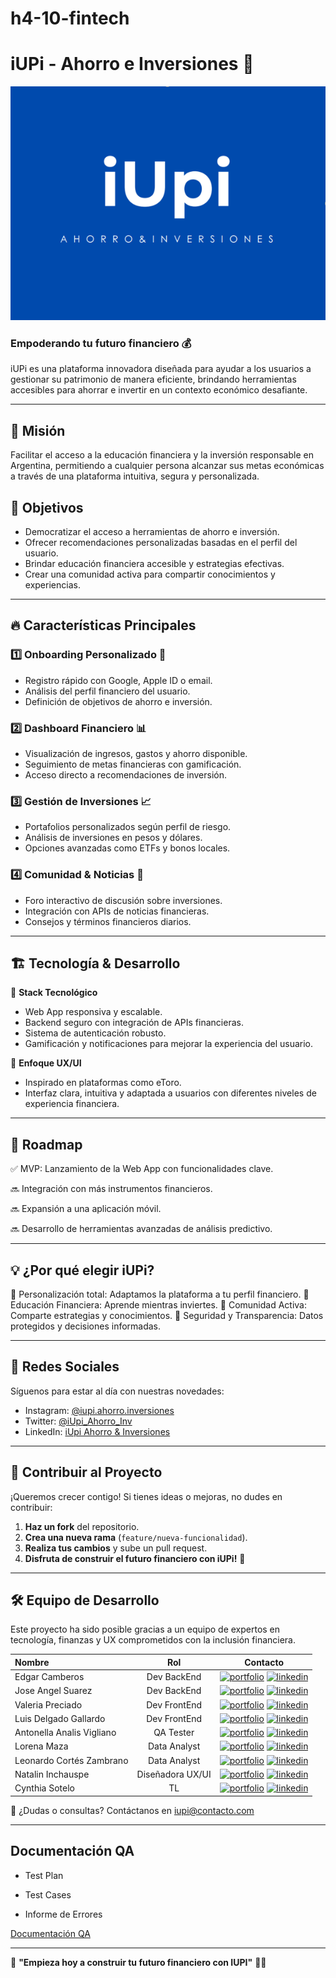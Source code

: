 # h4-10-fintech
# iUPi - Ahorro e Inversiones 🚀

![](https://github.com/No-Country-simulation/h4-10-fintech/blob/main/Logo.png)

### Empoderando tu futuro financiero 💰

iUPi es una plataforma innovadora diseñada para ayudar a los usuarios a gestionar su patrimonio de manera eficiente, brindando herramientas accesibles para ahorrar e invertir en un contexto económico desafiante.

---

## 🌟 Misión

Facilitar el acceso a la educación financiera y la inversión responsable en Argentina, permitiendo a cualquier persona alcanzar sus metas económicas a través de una plataforma intuitiva, segura y personalizada.

## 🎯 Objetivos

- Democratizar el acceso a herramientas de ahorro e inversión.
- Ofrecer recomendaciones personalizadas basadas en el perfil del usuario.
- Brindar educación financiera accesible y estrategias efectivas.
- Crear una comunidad activa para compartir conocimientos y experiencias.

---

## 🔥 Características Principales

### 1️⃣ **Onboarding Personalizado** 🏁
- Registro rápido con Google, Apple ID o email.
- Análisis del perfil financiero del usuario.
- Definición de objetivos de ahorro e inversión.

### 2️⃣ **Dashboard Financiero** 📊
- Visualización de ingresos, gastos y ahorro disponible.
- Seguimiento de metas financieras con gamificación.
- Acceso directo a recomendaciones de inversión.

### 3️⃣ **Gestión de Inversiones** 📈
- Portafolios personalizados según perfil de riesgo.
- Análisis de inversiones en pesos y dólares.
- Opciones avanzadas como ETFs y bonos locales.

### 4️⃣ **Comunidad & Noticias** 📰
- Foro interactivo de discusión sobre inversiones.
- Integración con APIs de noticias financieras.
- Consejos y términos financieros diarios.

---

## 🏗️ Tecnología & Desarrollo

📌 **Stack Tecnológico**
- Web App responsiva y escalable.
- Backend seguro con integración de APIs financieras.
- Sistema de autenticación robusto.
- Gamificación y notificaciones para mejorar la experiencia del usuario.

📌 **Enfoque UX/UI**
- Inspirado en plataformas como eToro.
- Interfaz clara, intuitiva y adaptada a usuarios con diferentes niveles de experiencia financiera.

---

## 🚀 Roadmap

✅ MVP: Lanzamiento de la Web App con funcionalidades clave.

🔜 Integración con más instrumentos financieros.

🔜 Expansión a una aplicación móvil.

🔜 Desarrollo de herramientas avanzadas de análisis predictivo.

---

## 💡 ¿Por qué elegir iUPi?

🔹 Personalización total: Adaptamos la plataforma a tu perfil financiero.
🔹 Educación Financiera: Aprende mientras inviertes.
🔹 Comunidad Activa: Comparte estrategias y conocimientos.
🔹 Seguridad y Transparencia: Datos protegidos y decisiones informadas.

---

## 📲 Redes Sociales

Síguenos para estar al día con nuestras novedades:
- Instagram: [@iupi.ahorro.inversiones](https://www.instagram.com/iupi.ahorro.inversiones)
- Twitter: [@iUpi_Ahorro_Inv](https://twitter.com/iUpi_Ahorro_Inv)
- LinkedIn: [iUpi Ahorro & Inversiones](https://www.linkedin.com/company/iupi-ahorro-inversiones)

---

## 🤝 Contribuir al Proyecto

¡Queremos crecer contigo! Si tienes ideas o mejoras, no dudes en contribuir:
1. **Haz un fork** del repositorio.
2. **Crea una nueva rama** (`feature/nueva-funcionalidad`).
3. **Realiza tus cambios** y sube un pull request.
4. **Disfruta de construir el futuro financiero con iUPi!** 🚀

---

## 🛠️ Equipo de Desarrollo

Este proyecto ha sido posible gracias a un equipo de expertos en tecnología, finanzas y UX comprometidos con la inclusión financiera.

| Nombre  | Rol  | Contacto |
| :------------ |:---------------:| :-----:|
| Edgar Camberos    | Dev BackEnd |[![portfolio](https://img.shields.io/badge/GITHUB-000?style=for-the-badge&logo=ko-fi&logoColor=white)](https://github.com/EdgarCamberos1894) [![linkedin](https://img.shields.io/badge/linkedin-0A66C2?style=for-the-badge&logo=linkedin&logoColor=white)](https://www.linkedin.com/in/edgar-camberos-8a66052bb/)|
| Jose Angel Suarez      | Dev BackEnd  |   [![portfolio](https://img.shields.io/badge/GITHUB-000?style=for-the-badge&logo=ko-fi&logoColor=white)](https://github.com/angeljs95) [![linkedin](https://img.shields.io/badge/linkedin-0A66C2?style=for-the-badge&logo=linkedin&logoColor=white)](https://www.linkedin.com/in/angel-suarez-232744210/) |
| Valeria Preciado | Dev FrontEnd        | [![portfolio](https://img.shields.io/badge/GITHUB-000?style=for-the-badge&logo=ko-fi&logoColor=white)](https://github.com/ValeMP12) [![linkedin](https://img.shields.io/badge/linkedin-0A66C2?style=for-the-badge&logo=linkedin&logoColor=white)](https://www.linkedin.com/in/valeria-preciado/) |
| Luis Delgado Gallardo | Dev FrontEnd        | [![portfolio](https://img.shields.io/badge/GITHUB-000?style=for-the-badge&logo=ko-fi&logoColor=white)](https://github.com/ledg555) [![linkedin](https://img.shields.io/badge/linkedin-0A66C2?style=for-the-badge&logo=linkedin&logoColor=white)](https://www.linkedin.com/in/ledg555/) |
| Antonella Analis Vigliano | QA Tester        | [![portfolio](https://img.shields.io/badge/GITHUB-000?style=for-the-badge&logo=ko-fi&logoColor=white)](https://github.com/121189) [![linkedin](https://img.shields.io/badge/linkedin-0A66C2?style=for-the-badge&logo=linkedin&logoColor=white)](https://www.linkedin.com/in/antonellaanalisvigliano/) |
| Lorena Maza | Data Analyst        | [![portfolio](https://img.shields.io/badge/GITHUB-000?style=for-the-badge&logo=ko-fi&logoColor=white)](https://github.com/LorenaMaza) [![linkedin](https://img.shields.io/badge/linkedin-0A66C2?style=for-the-badge&logo=linkedin&logoColor=white)](https://www.linkedin.com/in/lorena-maza/) |
| Leonardo Cortés Zambrano | Data Analyst        | [![portfolio](https://img.shields.io/badge/GITHUB-000?style=for-the-badge&logo=ko-fi&logoColor=white)](https://github.com/leocortes85) [![linkedin](https://img.shields.io/badge/linkedin-0A66C2?style=for-the-badge&logo=linkedin&logoColor=white)](https://www.linkedin.com/in/leonardocorteszambrano/) |
| Natalin Inchauspe | Diseñadora UX/UI        | [![portfolio](https://img.shields.io/badge/GITHUB-000?style=for-the-badge&logo=ko-fi&logoColor=white)](https://github.com/natuinchauspe) [![linkedin](https://img.shields.io/badge/linkedin-0A66C2?style=for-the-badge&logo=linkedin&logoColor=white)](https://www.linkedin.com/in/natalin-inchauspe-86121b289/) |
| Cynthia Sotelo | TL        | [![portfolio](https://img.shields.io/badge/GITHUB-000?style=for-the-badge&logo=ko-fi&logoColor=white)](https://github.com/Cynthiavcp) [![linkedin](https://img.shields.io/badge/linkedin-0A66C2?style=for-the-badge&logo=linkedin&logoColor=white)](https://www.linkedin.com/in/cynthiasotelo/) |

📩 ¿Dudas o consultas? Contáctanos en [iupi@contacto.com](mailto:iupi@contacto.com)

---

## Documentación QA

- Test Plan

- Test Cases

- Informe de Errores

[Documentación QA](https://drive.google.com/drive/folders/13YyOrC9wEYObiudBAomS9GStjnHua0TM?usp=drive_link)

---


📌 **"Empieza hoy a construir tu futuro financiero con IUPI"** 🚀💸

